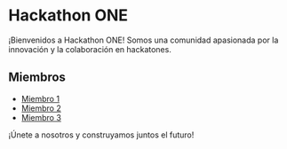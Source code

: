 # Hackathon ONE

¡Bienvenidos a Hackathon ONE! Somos una comunidad apasionada por la innovación y la colaboración en hackatones.

## Miembros

- [Miembro 1](https://github.com/miembro1)
- [Miembro 2](https://github.com/miembro2)
- [Miembro 3](https://github.com/miembro3)

¡Únete a nosotros y construyamos juntos el futuro!
